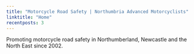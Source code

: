 ```yaml
---
title: "Motorcycle Road Safety | Northumbria Advanced Motorcyclists"
linktitle: "Home"
recentposts: 3
---
```


Promoting motorcycle road safety in Northumberland, Newcastle and the North East since 2002.



